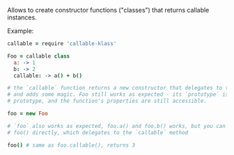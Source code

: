 Allows to create constructor functions ("classes") that returns callable instances.

Example:

```coffee
callable = require 'callable-klass'

Foo = callable class
  a: -> 1
  b: -> 2
  callable: -> a() + b()

# the `callable` function returns a new constructor that delegates to the original one
# and adds some magic. Foo still works as expected - its `prototype` is set to the original
# prototype, and the function's properties are still accessible.

foo = new Foo

# `foo` also works as expected, foo.a() and foo.b() works, but you can also call
# foo() directly, which delegates to the `callable` method

foo() # same as foo.callable(), returns 3
```
